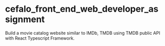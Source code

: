 # cefalo_front_end_web_developer_assignment
Build a movie catalog website similar to IMDb, TMDB using  TMDB public API with React Typescript Framework.
